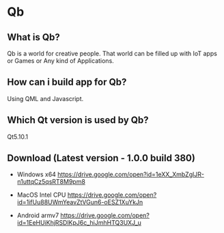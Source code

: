 # Qb

What is Qb?
--------------------
Qb is a world for creative people. That world can be filled up with IoT apps or Games or Any kind of Applications.


How can i build app for Qb?
---------------------------
Using QML and Javascript.


Which Qt version is used by Qb?
-------------------------------
Qt5.10.1


Download (Latest version - 1.0.0 build 380)
-------------------------------------------------------------

* Windows x64 https://drive.google.com/open?id=1eXX_XmbZglJR-n1uttqCz5qsRT8M9pm8

* MacOS Intel CPU https://drive.google.com/open?id=1ifUu88UWmYeavZtVGun6-oESZ1XuYkJn

* Android armv7 https://drive.google.com/open?id=1EeHUiKhjRSDlKpJ6c_hiJmhHTQ3UXJ_u
